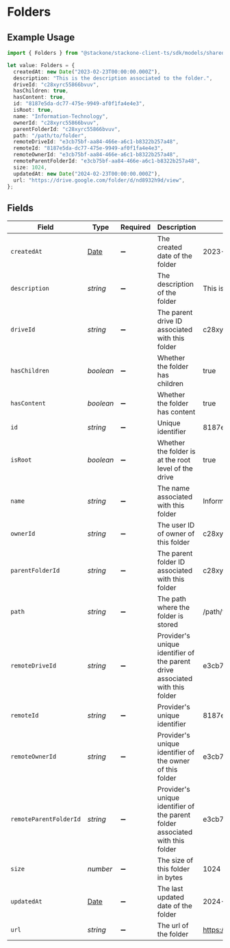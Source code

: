 # Folders

## Example Usage

```typescript
import { Folders } from "@stackone/stackone-client-ts/sdk/models/shared";

let value: Folders = {
  createdAt: new Date("2023-02-23T00:00:00.000Z"),
  description: "This is the description associated to the folder.",
  driveId: "c28xyrc55866bvuv",
  hasChildren: true,
  hasContent: true,
  id: "8187e5da-dc77-475e-9949-af0f1fa4e4e3",
  isRoot: true,
  name: "Information-Technology",
  ownerId: "c28xyrc55866bvuv",
  parentFolderId: "c28xyrc55866bvuv",
  path: "/path/to/folder",
  remoteDriveId: "e3cb75bf-aa84-466e-a6c1-b8322b257a48",
  remoteId: "8187e5da-dc77-475e-9949-af0f1fa4e4e3",
  remoteOwnerId: "e3cb75bf-aa84-466e-a6c1-b8322b257a48",
  remoteParentFolderId: "e3cb75bf-aa84-466e-a6c1-b8322b257a48",
  size: 1024,
  updatedAt: new Date("2024-02-23T00:00:00.000Z"),
  url: "https://drive.google.com/folder/d/nd8932h9d/view",
};
```

## Fields

| Field                                                                                         | Type                                                                                          | Required                                                                                      | Description                                                                                   | Example                                                                                       |
| --------------------------------------------------------------------------------------------- | --------------------------------------------------------------------------------------------- | --------------------------------------------------------------------------------------------- | --------------------------------------------------------------------------------------------- | --------------------------------------------------------------------------------------------- |
| `createdAt`                                                                                   | [Date](https://developer.mozilla.org/en-US/docs/Web/JavaScript/Reference/Global_Objects/Date) | :heavy_minus_sign:                                                                            | The created date of the folder                                                                | 2023-02-23T00:00:00.000Z                                                                      |
| `description`                                                                                 | *string*                                                                                      | :heavy_minus_sign:                                                                            | The description of the folder                                                                 | This is the description associated to the folder.                                             |
| `driveId`                                                                                     | *string*                                                                                      | :heavy_minus_sign:                                                                            | The parent drive ID associated with this folder                                               | c28xyrc55866bvuv                                                                              |
| `hasChildren`                                                                                 | *boolean*                                                                                     | :heavy_minus_sign:                                                                            | Whether the folder has children                                                               | true                                                                                          |
| `hasContent`                                                                                  | *boolean*                                                                                     | :heavy_minus_sign:                                                                            | Whether the folder has content                                                                | true                                                                                          |
| `id`                                                                                          | *string*                                                                                      | :heavy_minus_sign:                                                                            | Unique identifier                                                                             | 8187e5da-dc77-475e-9949-af0f1fa4e4e3                                                          |
| `isRoot`                                                                                      | *boolean*                                                                                     | :heavy_minus_sign:                                                                            | Whether the folder is at the root level of the drive                                          | true                                                                                          |
| `name`                                                                                        | *string*                                                                                      | :heavy_minus_sign:                                                                            | The name associated with this folder                                                          | Information-Technology                                                                        |
| `ownerId`                                                                                     | *string*                                                                                      | :heavy_minus_sign:                                                                            | The user ID of owner of this folder                                                           | c28xyrc55866bvuv                                                                              |
| `parentFolderId`                                                                              | *string*                                                                                      | :heavy_minus_sign:                                                                            | The parent folder ID associated with this folder                                              | c28xyrc55866bvuv                                                                              |
| `path`                                                                                        | *string*                                                                                      | :heavy_minus_sign:                                                                            | The path where the folder is stored                                                           | /path/to/folder                                                                               |
| `remoteDriveId`                                                                               | *string*                                                                                      | :heavy_minus_sign:                                                                            | Provider's unique identifier of the parent drive associated with this folder                  | e3cb75bf-aa84-466e-a6c1-b8322b257a48                                                          |
| `remoteId`                                                                                    | *string*                                                                                      | :heavy_minus_sign:                                                                            | Provider's unique identifier                                                                  | 8187e5da-dc77-475e-9949-af0f1fa4e4e3                                                          |
| `remoteOwnerId`                                                                               | *string*                                                                                      | :heavy_minus_sign:                                                                            | Provider's unique identifier of the owner of this folder                                      | e3cb75bf-aa84-466e-a6c1-b8322b257a48                                                          |
| `remoteParentFolderId`                                                                        | *string*                                                                                      | :heavy_minus_sign:                                                                            | Provider's unique identifier of the parent folder associated with this folder                 | e3cb75bf-aa84-466e-a6c1-b8322b257a48                                                          |
| `size`                                                                                        | *number*                                                                                      | :heavy_minus_sign:                                                                            | The size of this folder in bytes                                                              | 1024                                                                                          |
| `updatedAt`                                                                                   | [Date](https://developer.mozilla.org/en-US/docs/Web/JavaScript/Reference/Global_Objects/Date) | :heavy_minus_sign:                                                                            | The last updated date of the folder                                                           | 2024-02-23T00:00:00.000Z                                                                      |
| `url`                                                                                         | *string*                                                                                      | :heavy_minus_sign:                                                                            | The url of the folder                                                                         | https://drive.google.com/folder/d/nd8932h9d/view                                              |